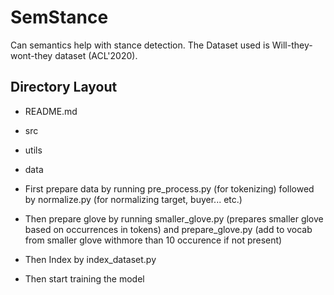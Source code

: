 # SemStance

Can semantics help with stance detection.
The Dataset used is Will-they-wont-they dataset (ACL'2020).

## Directory Layout

- README.md
- src
- utils
- data


- First prepare data by running pre_process.py (for tokenizing) followed by normalize.py (for normalizing target, buyer... etc.)
- Then prepare glove by running smaller_glove.py (prepares smaller glove based on occurrences in tokens) and prepare_glove.py (add to vocab from smaller glove withmore than 10 occurence if not present)
- Then Index by index_dataset.py

- Then start training the model

